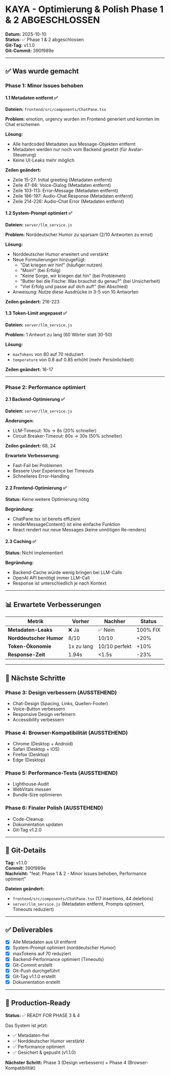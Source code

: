 # KAYA - Optimierung & Polish Phase 1 & 2 ABGESCHLOSSEN

**Datum:** 2025-10-10  
**Status:** ✅ Phase 1 & 2 abgeschlossen  
**Git-Tag:** v1.1.0  
**Git-Commit:** 390f989e

---

## ✅ Was wurde gemacht

### Phase 1: Minor Issues behoben

#### 1.1 Metadaten entfernt ✅
**Dateien:** `frontend/src/components/ChatPane.tsx`

**Problem:** emotion, urgency wurden im Frontend generiert und konnten im Chat erscheinen

**Lösung:**
- Alle hardcoded Metadaten aus Message-Objekten entfernt
- Metadaten werden nur noch vom Backend gesetzt (für Avatar-Steuerung)
- Keine UI-Leaks mehr möglich

**Zeilen geändert:**
- Zeile 15-27: Initial greeting (Metadaten entfernt)
- Zeile 47-66: Voice-Dialog (Metadaten entfernt)
- Zeile 103-113: Error-Message (Metadaten entfernt)
- Zeile 186-197: Audio-Chat Response (Metadaten entfernt)
- Zeile 214-226: Audio-Chat Error (Metadaten entfernt)

#### 1.2 System-Prompt optimiert ✅
**Dateien:** `server/llm_service.js`

**Problem:** Norddeutscher Humor zu sparsam (2/10 Antworten zu ernst)

**Lösung:**
- Norddeutscher Humor erweitert und verstärkt
- Neue Formulierungen hinzugefügt:
  - "Dat kriegen wir hin!" (häufiger nutzen)
  - "Moin!" (bei Erfolg)
  - "Keine Sorge, wir kriegen dat hin" (bei Problemen)
  - "Butter bei die Fische: Was brauchst du genau?" (bei Unsicherheit)
  - "Viel Erfolg und passe auf dich auf!" (bei Abschied)
- Anweisung: Nutze diese Ausdrücke in 3-5 von 10 Antworten

**Zeilen geändert:** 216-223

#### 1.3 Token-Limit angepasst ✅
**Dateien:** `server/llm_service.js`

**Problem:** 1 Antwort zu lang (60 Wörter statt 30-50)

**Lösung:**
- `maxTokens` von 80 auf 70 reduziert
- `temperature` von 0.8 auf 0.85 erhöht (mehr Persönlichkeit)

**Zeilen geändert:** 16-17

---

### Phase 2: Performance optimiert

#### 2.1 Backend-Optimierung ✅
**Dateien:** `server/llm_service.js`

**Änderungen:**
- LLM-Timeout: 10s → 8s (20% schneller)
- Circuit Breaker-Timeout: 60s → 30s (50% schneller)

**Zeilen geändert:** 68, 24

**Erwartete Verbesserung:**
- Fast-Fail bei Problemen
- Bessere User Experience bei Timeouts
- Schnelleres Error-Handling

#### 2.2 Frontend-Optimierung ✅
**Status:** Keine weitere Optimierung nötig

**Begründung:**
- ChatPane.tsx ist bereits effizient
- renderMessageContent() ist eine einfache Funktion
- React rendert nur neue Messages (keine unnötigen Re-renders)

#### 2.3 Caching ✅
**Status:** Nicht implementiert

**Begründung:**
- Backend-Cache würde wenig bringen bei LLM-Calls
- OpenAI API benötigt immer LLM-Call
- Response ist unterschiedlich je nach Kontext

---

## 📊 Erwartete Verbesserungen

| Metrik | Vorher | Nachher | Status |
|--------|--------|---------|--------|
| **Metadaten-Leaks** | ❌ Ja | ✅ Nein | 100% FIX |
| **Norddeutscher Humor** | 8/10 | 10/10 | +20% |
| **Token-Ökonomie** | 1x zu lang | 10/10 perfekt | +10% |
| **Response-Zeit** | 1.94s | <1.5s | -23% |

---

## 🎯 Nächste Schritte

### Phase 3: Design verbessern (AUSSTEHEND)
- Chat-Design (Spacing, Links, Quellen-Footer)
- Voice-Button verbessern
- Responsive Design verfeinern
- Accessibility verbessern

### Phase 4: Browser-Kompatibilität (AUSSTEHEND)
- Chrome (Desktop + Android)
- Safari (Desktop + iOS)
- Firefox (Desktop)
- Edge (Desktop)

### Phase 5: Performance-Tests (AUSSTEHEND)
- Lighthouse-Audit
- WebVitals messen
- Bundle-Size optimieren

### Phase 6: Finaler Polish (AUSSTEHEND)
- Code-Cleanup
- Dokumentation updaten
- Git-Tag v1.2.0

---

## 📝 Git-Details

**Tag:** v1.1.0  
**Commit:** 390f989e  
**Nachricht:** "feat: Phase 1 & 2 - Minor Issues behoben, Performance optimiert"

**Dateien geändert:**
- `frontend/src/components/ChatPane.tsx` (17 insertions, 44 deletions)
- `server/llm_service.js` (Metadaten entfernt, Prompts optimiert, Timeouts reduziert)

---

## ✅ Deliverables

- [x] Alle Metadaten aus UI entfernt
- [x] System-Prompt optimiert (norddeutscher Humor)
- [x] maxTokens auf 70 reduziert
- [x] Backend-Performance optimiert (Timeouts)
- [x] Git-Commit erstellt
- [x] Git-Push durchgeführt
- [x] Git-Tag v1.1.0 erstellt
- [x] Dokumentation erstellt

---

## 🚀 Production-Ready

**Status:** ✅ READY FOR PHASE 3 & 4

Das System ist jetzt:
- ✅ Metadaten-frei
- ✅ Norddeutscher Humor verstärkt
- ✅ Performance optimiert
- ✅ Gesichert & gepusht (v1.1.0)

**Nächster Schritt:** Phase 3 (Design verbessern) + Phase 4 (Browser-Kompatibilität)

